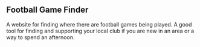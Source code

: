 ## Football Game Finder

A website for finding where there are football games being played. A good tool
for finding and supporting your local club if you are new in an area or a way
to spend an afternoon.